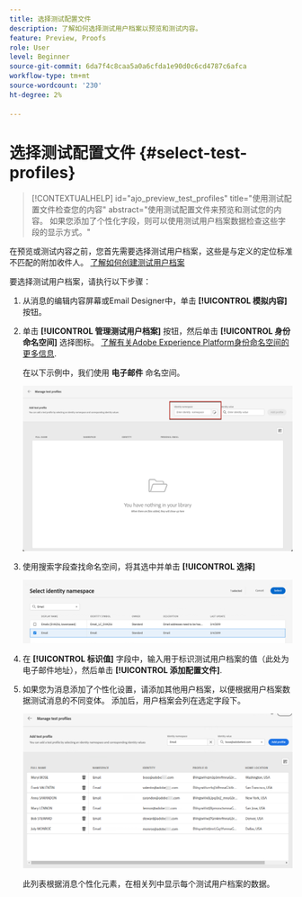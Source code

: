 ```yaml
---
title: 选择测试配置文件
description: 了解如何选择测试用户档案以预览和测试内容。
feature: Preview, Proofs
role: User
level: Beginner
source-git-commit: 6da7f4c8caa5a0a6cfda1e90d0c6cd4787c6afca
workflow-type: tm+mt
source-wordcount: '230'
ht-degree: 2%

---
```


# 选择测试配置文件 {#select-test-profiles}

>[!CONTEXTUALHELP]
>id="ajo_preview_test_profiles"
>title="使用测试配置文件检查您的内容"
>abstract="使用测试配置文件来预览和测试您的内容。 如果您添加了个性化字段，则可以使用测试用户档案数据检查这些字段的显示方式。"

在预览或测试内容之前，您首先需要选择测试用户档案，这些是与定义的定位标准不匹配的附加收件人。 [了解如何创建测试用户档案](../audience/creating-test-profiles.md)

要选择测试用户档案，请执行以下步骤：

1. 从消息的编辑内容屏幕或Email Designer中，单击 **[!UICONTROL 模拟内容]** 按钮。

1. 单击 **[!UICONTROL 管理测试用户档案]** 按钮，然后单击 **[!UICONTROL 身份命名空间]** 选择图标。 [了解有关Adobe Experience Platform身份命名空间的更多信息](../audience/get-started-identity.md).

   在以下示例中，我们使用 **电子邮件** 命名空间。

   ![](../email/assets/previewselect-namespace.png)

1. 使用搜索字段查找命名空间，将其选中并单击 **[!UICONTROL 选择]**

   ![](../email/assets/preview-email-namespace.png)

1. 在 **[!UICONTROL 标识值]** 字段中，输入用于标识测试用户档案的值（此处为电子邮件地址），然后单击 **[!UICONTROL 添加配置文件]**.

   <!--![](assets/preview-identity-value.png)-->

1. 如果您为消息添加了个性化设置，请添加其他用户档案，以便根据用户档案数据测试消息的不同变体。 添加后，用户档案会列在选定字段下。

   ![](../email/assets/preview-profile-list.png)

   此列表根据消息个性化元素，在相关列中显示每个测试用户档案的数据。
